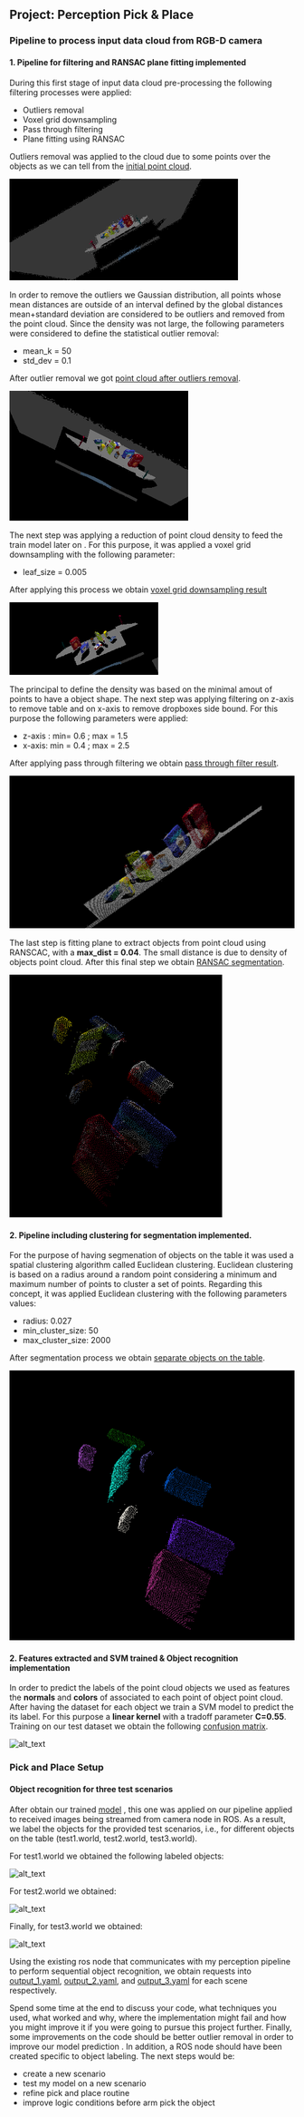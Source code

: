## Project: Perception Pick & Place
[point cloud after outliers removal]: https://github.com/BrunoEduardoCSantos/3D-Perception/blob/master/PR2-PERCEPTION/outliersremoval.PNG
[initial point cloud]:https://github.com/BrunoEduardoCSantos/3D-Perception/blob/master/PR2-PERCEPTION/initialPC.PNG
[voxel grid downsampling result]:https://github.com/BrunoEduardoCSantos/3D-Perception/blob/master/PR2-PERCEPTION/voxelgrid.PNG
[pass through filter result]: https://github.com/BrunoEduardoCSantos/3D-Perception/blob/master/PR2-PERCEPTION/pass.PNG
[RANSAC segmentation]:https://github.com/BrunoEduardoCSantos/3D-Perception/blob/master/PR2-PERCEPTION/ransac.PNG
[separate objects on the table]: https://github.com/BrunoEduardoCSantos/3D-Perception/blob/master/PR2-PERCEPTION/euclidean_clustering.PNG
[confusion matrix]:https://github.com/BrunoEduardoCSantos/3D-Perception/tree/master/PR2-PERCEPTION/normalizedconfusionmatrix.PNG
[label object 3]: https://github.com/BrunoEduardoCSantos/3D-Perception/tree/master/PR2-PERCEPTION/LabelObjects.PNG
[label object 2]:https://github.com/BrunoEduardoCSantos/3D-Perception/tree/master/PR2-PERCEPTION/labelobjects2.PNG
[label object 1]: https://github.com/BrunoEduardoCSantos/3D-Perception/tree/master/PR2-PERCEPTION/LabelObjects1.PNG
[output_1.yaml]: https://github.com/BrunoEduardoCSantos/3D-Perception/tree/master/PR2-PERCEPTION/outputs/output_1.yaml
[output_2.yaml]: https://github.com/BrunoEduardoCSantos/3D-Perception/tree/master/PR2-PERCEPTION/outputs/outputs/output_2.yaml
[output_3.yaml]: https://github.com/BrunoEduardoCSantos/3D-Perception/tree/master/PR2-PERCEPTION/outputs/output_3.yaml
[model]: https://github.com/BrunoEduardoCSantos/3D-Perception/tree/master/PR2-PERCEPTION/outputs/model.sav
### Pipeline to process input data cloud from RGB-D camera 
#### 1. Pipeline for filtering and RANSAC plane fitting implemented
During this first stage of input data cloud pre-processing the following filtering processes were applied:
* Outliers removal
* Voxel grid downsampling
* Pass through filtering
* Plane fitting using RANSAC

Outliers removal was applied to the cloud due to some points over the objects as we can tell from the [initial point cloud].

![alt_text][initial point cloud]

In order to remove the outliers we Gaussian distribution, all points whose mean distances are outside of an interval defined by the global distances mean+standard deviation are considered to be outliers and removed from the point cloud. Since the density was not large, the following parameters were considered to define the statistical outlier removal:
* mean_k = 50
* std_dev = 0.1

After outlier removal we got [point cloud after outliers removal].

![alt_text][point cloud after outliers removal]

The next step was applying a reduction of point cloud density to feed the train model later on . For this purpose, it was applied a voxel grid downsampling with the following parameter:
* leaf_size = 0.005 

After applying this process we obtain [voxel grid downsampling result]

![alt_text][voxel grid downsampling result]

The principal to define the density was based on the minimal amout of points to have a object shape.
The next step was applying filtering on z-axis to remove table and on x-axis to remove dropboxes side bound. 
For this purpose the following parameters were applied:
* z-axis : min=  0.6 ; max = 1.5
* x-axis: min = 0.4 ; max = 2.5 

After applying pass through filtering we obtain [pass through filter result].

![alt_text][pass through filter result]


The last step is fitting plane to extract objects from point cloud using RANSCAC, with a **max_dist = 0.04**. The small distance is due to density of  objects point cloud.
After this final step we obtain [RANSAC segmentation].

![alt_text][RANSAC segmentation]

#### 2. Pipeline including clustering for segmentation implemented.

For the purpose of having segmenation of objects on the table it was used a spatial clustering algorithm called Euclidean clustering. 
Euclidean clustering is based on a radius around a random point considering a minimum and maximum number of points to cluster a set of points. 
Regarding this concept, it was applied Euclidean clustering with the following parameters values:

* radius: 0.027
* min_cluster_size: 50
* max_cluster_size: 2000

After segmentation process we obtain [separate objects on the table]. 

![alt_text][separate objects on the table]

#### 2.  Features extracted and SVM trained &  Object recognition implementation

In order to predict the labels of the point cloud objects we used as features the **normals** and **colors** of associated to each point of object point cloud. After having the dataset for each object we train a SVM model to predict the its label. For this purpose a **linear kernel** with a tradoff parameter **C=0.55**. Training on our test dataset we obtain the following [confusion matrix].

![alt_text][confusion matrix]


### Pick and Place Setup

#### Object recognition for three test scenarios
After obtain our trained [model] , this one was applied on our pipeline applied to received images  being streamed from camera node in ROS.
As a result, we label the objects for the provided test scenarios, i.e., for different objects on the table (test1.world, test2.world, test3.world).

For test1.world we obtained the following labeled objects:

![alt_text][label object 1]

For test2.world we obtained:

![alt_text][label object 2]

Finally, for test3.world we obtained:

![alt_text][label object 3]

Using the existing ros node that communicates with my perception pipeline to perform sequential object recognition, we obtain requests into [output_1.yaml], [output_2.yaml], and [output_3.yaml] for each scene respectively.

Spend some time at the end to discuss your code, what techniques you used, what worked and why, where the implementation might fail and how you might improve it if you were going to pursue this project further. 
Finally, some improvements on the code should be better outlier removal in order to improve our model prediction . In addition, a ROS node should have been created specific to object labeling. The next steps would be:
* create a new scenario 
* test my model on a new scenario  
* refine pick and place routine 
* improve logic conditions before arm pick the object




